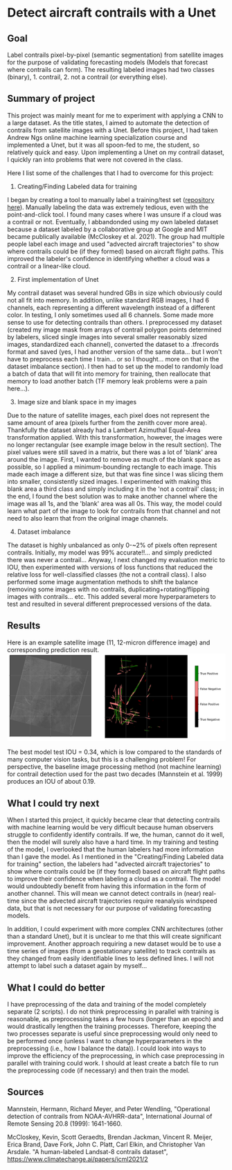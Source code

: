 # Detect aircraft contrails with a Unet
## Goal
Label contrails pixel-by-pixel (semantic segmentation) from satellite images for the purpose of validating forecasting models (Models that forecast where contrails can form). The resulting labeled images had two classes (binary), 1. contrail, 2. not a contrail (or everything else).

## Summary of project
This project was mainly meant for me to experiment with applying a CNN to a large dataset. As the title states, I aimed to automate the detection of contrails from satellite images with a Unet. Before this project, I had taken Andrew Ngs online machine learning specialization course and implemented a Unet, but it was all spoon-fed to me, the student, so relatively quick and easy. Upon implementing a Unet on my contrail dataset, I quickly ran into problems that were not covered in the class. 

Here I list some of the challenges that I had to overcome for this project:

1. Creating/Finding Labeled data for training

I began by creating a tool to manually label a training/test set ([repository here](https://github.com/kjs356/contrail_labeling_tool)). Manually labeling the data was extremely tedious, even with the point-and-click tool. I found many cases where I was unsure if a cloud was a contrail or not. Eventually, I abbandonded using my own labeled dataset because a dataset labeled by a collaborative group at Google and MIT became publically available (McCloskey et al. 2021). The group had multiple people label each image and used "advected aircraft trajectories" to show where contrails could be (if they formed) based on aircraft flight paths. This improved the labeler's confidence in identifying whether a cloud was a contrail or a linear-like cloud.

2. First implementation of Unet

My contrail dataset was several hundred GBs in size which obviously could not all fit into memory. In addition, unlike standard RGB images, I had 6 channels, each representing a different wavelength instead of a different color. In testing, I only sometimes used all 6 channels. Some made more sense to use for detecting contrails than others. I preprocessed my dataset (created my image mask from arrays of contrail polygon points determined by labelers, sliced single images into several smaller reasonably sized images, standardized each channel), converted the dataset to a .tfrecords format and saved (yes, I had another version of the same data... but I won't have to preprocess each time I train... or so I thought... more on that in the dataset imbalance section). I then had to set up the model to randomly load a batch of data that will fit into memory for training, then reallocate that memory to load another batch (TF memory leak problems were a pain here...). 

3. Image size and blank space in my images

Due to the nature of satellite images, each pixel does not represent the same amount of area (pixels further from the zenith cover more area). Thankfully the dataset already had a Lambert Azimuthal Equal-Area transformation applied. With this transformation, however, the images were no longer rectangular (see example image below in the result section). The pixel values were still saved in a matrix, but there was a lot of 'blank' area around the image. First, I wanted to remove as much of the blank space as possible, so I applied a minimum-bounding rectangle to each image. This made each image a different size, but that was fine since I was slicing them into smaller, consistently sized images. I experimented with making this blank area a third class and simply including it in the 'not a contrail' class; in the end, I found the best solution was to make another channel where the image was all 1s, and the 'blank' area was all 0s. This way, the model could learn what part of the image to look for contrails from that channel and not need to also learn that from the original image channels.

4. Dataset imbalance

The dataset is highly unbalanced as only 0-~2% of pixels often represent contrails. Initially, my model was 99% accurate!!... and simply predicted there was never a contrail... Anyway, I next changed my evaluation metric to IOU, then experimented with versions of loss functions that reduced the relative loss for well-classified classes (the not a contrail class). I also performed some image augmentation methods to shift the balance (removing some images with no contrails, duplicating+rotating/flipping images with contrails... etc. This added several more hyperparameters to test and resulted in several different preprocessed versions of the data.

## Results
Here is an example satellite image (11, 12-micron difference image) and corresponding prediction result.
![result](result.PNG)

The best model test IOU = 0.34, which is low compared to the standards of many computer vision tasks, but this is a challenging problem! For perspective, the baseline image processing method (not machine learning) for contrail detection used for the past two decades (Mannstein et al. 1999) produces an IOU of about 0.19.

## What I could try next
When I started this project, it quickly became clear that detecting contrails with machine learning would be very difficult because human observers struggle to confidently identify contrails. If we, the human, cannot do it well, then the model will surely also have a hard time. In my training and testing of the model, I overlooked that the human labelers had more information than I gave the model. As I mentioned in the "Creating/Finding Labeled data for training" section, the labelers had "advected aircraft trajectories" to show where contrails could be (if they formed) based on aircraft flight paths to improve their confidence when labeling a cloud as a contrail. The model would undoubtedly benefit from having this information in the form of another channel. This will mean we cannot detect contrails in (near) real-time since the advected aircraft trajectories require reanalysis windspeed data, but that is not necessary for our purpose of validating forecasting models. 

In addition, I could experiment with more complex CNN architectures (other than a standard Unet), but it is unclear to me that this will create significant improvement. Another approach requiring a new dataset would be to use a time series of images (from a geostationary satellite) to track contrails as they changed from easily identifiable lines to less defined lines. I will not attempt to label such a dataset again by myself...

## What I could do better
I have preprocessing of the data and training of the model completely separate (2 scripts). I do not think preprocessing in parallel with training is reasonable, as preprocessing takes a few hours (longer than an epoch) and would drastically lengthen the training processes. Therefore, keeping the two processes separate is useful since preprocessing would only need to be performed once (unless I want to change hyperparameters in the preprocessing (i.e., how I balance the data)). I could look into ways to improve the efficiency of the preprocessing, in which case preprocessing in parallel with training could work. I should at least create a batch file to run the preprocessing code (if necessary) and then train the model.

## Sources
Mannstein, Hermann, Richard Meyer, and Peter Wendling, "Operational detection of contrails from NOAA-AVHRR-data", International Journal of Remote Sensing 20.8 (1999): 1641-1660.

McCloskey, Kevin, Scott Geraedts, Brendan Jackman, Vincent R. Meijer, Erica Brand, Dave Fork, John C. Platt, Carl Elkin, and Christopher Van Arsdale. "A human-labeled Landsat-8 contrails dataset", https://www.climatechange.ai/papers/icml2021/2



